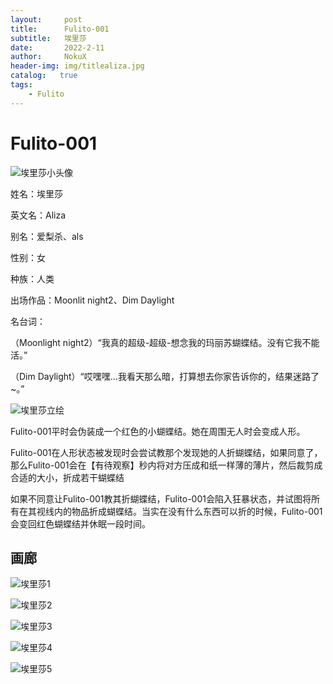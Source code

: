 ```yaml
---
layout:     post
title:      Fulito-001
subtitle:   埃里莎
date:       2022-2-11
author:     NokuX
header-img: img/titlealiza.jpg
catalog:   true
tags:
    - Fulito
---
```

# Fulito-001

![埃里莎小头像]({{site.baseurl}}/img-post/fulito001.jpg)

姓名：埃里莎

英文名：Aliza

别名：爱梨杀、als

性别：女

种族：人类

出场作品：Moonlit night2、Dim Daylight

名台词：

（Moonlight night2）“我真的超级-超级-想念我的玛丽苏蝴蝶结。没有它我不能活。”

（Dim Daylight）“哎嘿嘿...我看天那么暗，打算想去你家告诉你的，结果迷路了~。”

![埃里莎立绘]({{site.baseurl}}/img-post/fulito001.png)

Fulito-001平时会伪装成一个红色的小蝴蝶结。她在周围无人时会变成人形。

Fulito-001在人形状态被发现时会尝试教那个发现她的人折蝴蝶结，如果同意了，那么Fulito-001会在【有待观察】秒内将对方压成和纸一样薄的薄片，然后裁剪成合适的大小，折成若干蝴蝶结

如果不同意让Fulito-001教其折蝴蝶结，Fulito-001会陷入狂暴状态，并试图将所有在其视线内的物品折成蝴蝶结。当实在没有什么东西可以折的时候，Fulito-001会变回红色蝴蝶结并休眠一段时间。

## 画廊

![埃里莎1]({{site.baseurl}}/img-post/aliza%20(1).png)

![埃里莎2]({{site.baseurl}}/img-post/aliza%20(2).png)

![埃里莎3]({{site.baseurl}}/img-post/aliza%20(3).png)

![埃里莎4]({{site.baseurl}}/img-post/aliza%20(4).png)

![埃里莎5]({{site.baseurl}}/img-post/aliza%20(5).png)
